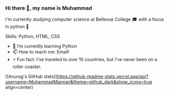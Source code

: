 ### Hi there 👋, my name is Muhammad

I'm currently studying computer science at Bellevue College 🎓 with a focus in python 🐍

Skills: Python, HTML, CSS
 
- 🌱 I’m currently learning Python 
- 📫 How to reach me: Email! 
- ⚡ Fun fact: I've traveled to over 10 countries, but I've never been on a roller coaster.



![Anurag's GitHub stats](https://github-readme-stats.vercel.app/api?username=MuhammadMannan&theme=github_dark&show_icons=true align=center)
